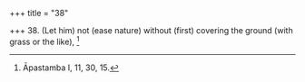 +++
title = "38"

+++
38. (Let him) not (ease nature) without (first) covering the ground (with grass or the like), [^28] 


[^28]:  Āpastamba I, 11, 30, 15.

